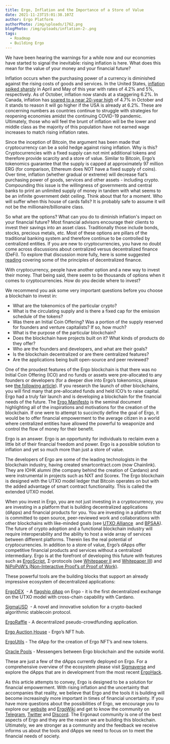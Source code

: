 ```yaml
---
title: Ergo, Inflation and the Importance of a Store of Value
date: 2021-11-23T15:01:38.107Z
author: Ergo Platform
authorPhoto: /img/uploads/1762.png
blogPhoto: /img/uploads/inflation-2-.png
tags:
  - Roadmap
  - Building Ergo
---
```

<!--StartFragment-->

We have been hearing the warnings for a while now and our economies have started to signal the inevitable: rising inflation is here. What does this mean for the value of your money and your financial future? 

Inflation occurs when the purchasing power of a currency is diminished against the rising costs of goods and services. In the United States, [inflation spiked sharply](https://www.usinflationcalculator.com/inflation/current-inflation-rates/) in April and May of this year with rates of 4.2% and 5%, respectively. As of October, inflation now stands at a staggering 6.2%. In Canada, inflation has [soared to a near 20-year high](https://financialpost.com/news/economy/canadas-annual-inflation-rate-hits-4-7-in-oct-highest-since-feb-2003) of 4.7% in October and it stands to reason it will go higher if the USA is already at 6.2%. These are concerning numbers as countries continue to struggle with strategies for reopening economies amidst the continuing COVID-19 pandemic. Ultimately, those who will feel the brunt of inflation will be the lower and middle class as the majority of this population have not earned wage increases to match rising inflation rates. 

Since the inception of Bitcoin, the argument has been made that cryptocurrency can be a solid hedge against rising inflation. Why is this? Cryptocurrencies with a fixed supply can not mint additional tokens and therefore provide scarcity and a store of value. Similar to Bitcoin, Ergo’s tokenomics guarantee that the supply is capped at approximately 97 million ERG (for comparison, Ethereum does NOT have a fixed supply of coins). Over time, inflation (whether gradual or extreme) will decrease fiat’s purchasing power of goods, services and other assets - including crypto. Compounding this issue is the willingness of governments and central banks to print an unlimited supply of money in tandem with what seems to be an infinite government debt ceiling. Think about that for a moment. Who will suffer when this house of cards falls? It is probably safe to assume it will not be the millionaire/billionaire class.

So what are the options? What can you do to diminish inflation's impact on your financial future? Most financial advisors encourage their clients to invest their savings into an asset class. Traditionally those include bonds, stocks, precious metals, etc. Most of these options are pillars of the traditional banking system and therefore continue to be controlled by centralized entities. If you are new to cryptocurrencies, you have no doubt come across discussions about centralized versus decentralized finance (DeFi). To explore that discussion more fully, here is some suggested [reading](https://medium.com/stably-blog/decentralized-finance-vs-traditional-finance-what-you-need-to-know-3b57aed7a0c2) covering some of the principles of decentralized finance.

With cryptocurrency, people have another option and a new way to invest their money. That being said, there seem to be thousands of options when it comes to cryptocurrencies. How do you decide where to invest? 

We recommend you ask some very important questions before you choose a blockchain to invest in:

* What are the tokenomics of the particular crypto?
* What is the circulating supply and is there a fixed cap for the emission schedule of the tokens?
* Was there an Initial Coin Offering? Was a portion of the supply reserved for founders and venture capitalists? If so, how much?
* What is the purpose of the particular blockchain?
* Does the blockchain have projects built on it? What kinds of products do they offer?
* Who are the founders and developers, and what are their goals?
* Is the blockchain decentralized or are there centralized features?
* Are the applications being built open-source and peer reviewed?

One of the proudest features of the Ergo blockchain is that there was no Initial Coin Offering (ICO) and no funds or assets were pre-allocated to any founders or developers (for a deeper dive into Ergo’s tokenomics, please see [the following article](https://ergoplatform.org/en/blog/2021-11-05-ergo-blockchain-tokenomics-and-finance/)). If you research the launch of other blockchains, you will find many that pre-allocated funds and held ICO’s to raise capital. Ergo had a truly fair launch and is developing a blockchain for the financial needs of the future. The [Ergo Manifesto](https://ergoplatform.org/en/blog/2021-04-26-the-ergo-manifesto/) is the seminal document highlighting all of the inspirations and motivations for the creation of the blockchain. If one were to attempt to succinctly define the goal of Ergo, it would be to offer financial empowerment to the average citizen in a world where centralized entities have allowed the powerful to weaponize and control the flow of money for their benefit.

Ergo is an answer. Ergo is an opportunity for individuals to reclaim even a little bit of their financial freedom and power. Ergo is a possible solution to inflation and yet so much more than just a store of value.

The developers of Ergo are some of the leading technologists in the blockchain industry, having created smartcontract.com (now Chainlink). They are IOHK alumni (the company behind the creation of Cardano) and were instrumental in projects such as NXT and Scorex. The Ergo blockchain is designed with the UTXO model ledger that Bitcoin operates on but with the added advantage of smart contract functionality. This is called the extended UTXO model.

When you invest in Ergo, you are not just investing in a cryptocurrency, you are investing in a platform that is building decentralized applications (dApps) and financial products for you. You are investing in a platform that is committed to open source, peer-reviewed work and collaborations with other blockchains with like-minded goals (see [UTXO Alliance](https://utxo-alliance.org/)  and [BPSAA](https://bpsaa.vision/)). The future of crypto adoption and a functional blockchain industry will require interoperability and the ability to host a wide array of services between different platforms. Therein lies the real potential of cryptocurrencies. In addition to a store of value, Ergo’s dApps offer competitive financial products and services without a centralized intermediary. Ergo is at the forefront of developing this future with features such as [ErgoScript](https://ergoplatform.org/docs/ErgoScript.pdf), Σ-protocols (see [Whitepaper II](https://ergoplatform.org/docs/ErgoScript.pdf) and [Whitepaper III](https://ergoplatform.org/docs/AdvancedErgoScriptTutorial.pdf)) and [NiPoPoW’s (Non-Interactive Proof’s of Proof of Work)](https://ergoplatform.org/en/blog/2021-08-26-nipopow-applications-light-clients-and-side-chains/).

These powerful tools are the building blocks that support an already impressive ecosystem of decentralized applications:

[ErgoDEX](https://bit.ly/3oPGwzt)  - A [flagship dApp](https://ergoplatform.org/en/blog/2021-07-21-ergodex-a-cross-chain-workhorse/) on Ergo - it is the first decentralized exchange on the UTXO model with cross-chain capability with Cardano.

[SigmaUSD](https://bit.ly/3nFRKHx)  - A novel and innovative solution for a crypto-backed algorithmic stablecoin protocol.

[ErgoRaffle](https://bit.ly/3DI15nT) - A decentralized pseudo-crowdfunding application.

[Ergo Auction House](https://bit.ly/3DHCorr) - Ergo’s NFT hub.

[ErgoUtils](https://bit.ly/3kYyT8V) - The dApp for the creation of Ergo NFT’s and new tokens.

[Oracle Pools](https://bit.ly/3kYfIMm) - Messengers between Ergo blockchain and the outside world.

These are just a few of the dApps currently deployed on Ergo. For a comprehensive overview of the ecosystem please visit [Sigmaverse](https://bit.ly/3kRCqpo) and explore the dApps that are in development from the most recent [ErgoHack](https://ergoplatform.org/en/blog/2021-10-21-ergohack-ii-results/).

As this article attempts to convey, Ergo is designed to be a solution for financial empowerment. With rising inflation and the uncertainty that accompanies that reality, we believe that Ergo and the tools it is building will become increasingly more important in times of financial uncertainty. If you have more questions about the possibilities of Ergo, we encourage you to explore our [website](https://ergoplatform.org/en/) and [ErgoWiki](https://bit.ly/3x6Iak8) and get to know the community on [Telegram](https://t.me/ergoplatform), [Twitter](https://twitter.com/ergoplatformorg) and [Discord](https://discord.com/invite/kj7s7nb). The Ergonaut community is one of the best aspects of Ergo and they are the reason we are building this blockchain. Ultimately, we are stronger as a community and the feedback we receive informs us about the tools and dApps we need to focus on to meet the financial needs of society.

<!--EndFragment-->
